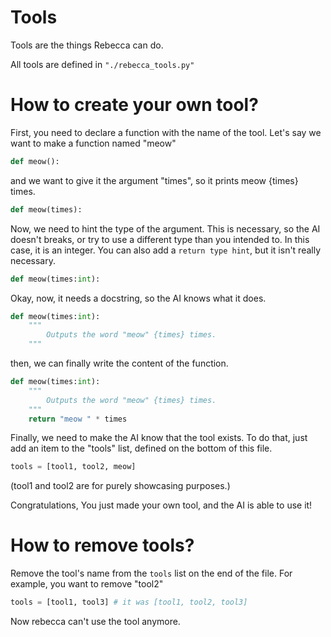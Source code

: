 # Tools

Tools are the things Rebecca can do.

All tools are defined in `"./rebecca_tools.py"`

# How to create your own tool?

First, you need to declare a function with the name of the tool. Let's say we want to make a function named "meow"

```python
def meow():
```

and we want to give it the argument "times", so it prints meow {times} times.

```python
def meow(times):
```

Now, we need to hint the type of the argument. This is necessary, so the AI doesn't breaks, or try to use a different type than you intended to. In this case, it is an integer. You can also add a `return type hint`, but it isn't really necessary.

```python
def meow(times:int):
```

Okay, now, it needs a docstring, so the AI knows what it does.

```python
def meow(times:int):
    """
        Outputs the word "meow" {times} times.
    """
```

then, we can finally write the content of the function.

```python
def meow(times:int):
    """
        Outputs the word "meow" {times} times.
    """
    return "meow " * times
```

Finally, we need to make the AI know that the tool exists.
To do that, just add an item to the "tools" list, defined on the bottom of this file.

```python
tools = [tool1, tool2, meow]
```

(tool1 and tool2 are for purely showcasing purposes.)

Congratulations, You just made your own tool, and the AI is able to use it!

# How to remove tools?

Remove the tool's name from the `tools` list on the end of the file.
For example, you want to remove "tool2"
```python
tools = [tool1, tool3] # it was [tool1, tool2, tool3]
```

Now rebecca can't use the tool anymore.